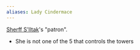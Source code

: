 ```yaml
---
aliases: Lady Cindermace
---
```


[Sherff S'lltak](Sherff%20S'lltak.md)'s "patron".

* She is not one of the 5 that controls the towers
